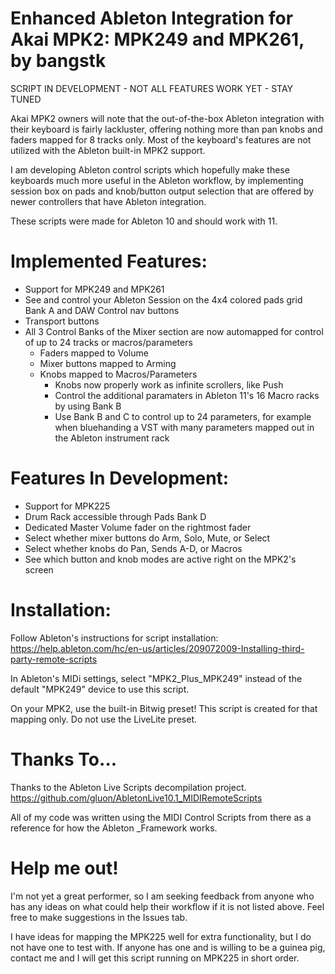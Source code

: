 # Enhanced Ableton Integration for Akai MPK2: MPK249 and MPK261, by bangstk

SCRIPT IN DEVELOPMENT - NOT ALL FEATURES WORK YET - STAY TUNED

Akai MPK2 owners will note that the out-of-the-box Ableton integration with their keyboard is fairly lackluster, offering nothing more than pan knobs and faders mapped for 8 tracks only. Most of the keyboard's features are not utilized with the Ableton built-in MPK2 support.

I am developing Ableton control scripts which hopefully make these keyboards much more useful in the Ableton workflow, by implementing session box on pads and knob/button output selection that are offered by newer controllers that have Ableton integration.

These scripts were made for Ableton 10 and should work with 11.

# Implemented Features:
- Support for MPK249 and MPK261
- See and control your Ableton Session on the 4x4 colored pads grid Bank A and DAW Control nav buttons
- Transport buttons
- All 3 Control Banks of the Mixer section are now automapped for control of up to 24 tracks or macros/parameters
    - Faders mapped to Volume
    - Mixer buttons mapped to Arming
    - Knobs mapped to Macros/Parameters
        - Knobs now properly work as infinite scrollers, like Push
        - Control the additional paramaters in Ableton 11's 16 Macro racks by using Bank B
        - Use Bank B and C to control up to 24 parameters, for example when bluehanding a VST with many parameters mapped out in the Ableton instrument rack


# Features In Development:
- Support for MPK225
- Drum Rack accessible through Pads Bank D
- Dedicated Master Volume fader on the rightmost fader
- Select whether mixer buttons do Arm, Solo, Mute, or Select
- Select whether knobs do Pan, Sends A-D, or Macros
- See which button and knob modes are active right on the MPK2's screen

# Installation:
Follow Ableton's instructions for script installation: https://help.ableton.com/hc/en-us/articles/209072009-Installing-third-party-remote-scripts

In Ableton's MIDi settings, select "MPK2_Plus_MPK249" instead of the default "MPK249" device to use this script.

On your MPK2, use the built-in Bitwig preset! This script is created for that mapping only. Do not use the LiveLite preset.

# Thanks To...

Thanks to the Ableton Live Scripts decompilation project.
https://github.com/gluon/AbletonLive10.1_MIDIRemoteScripts

All of my code was written using the MIDI Control Scripts from there as a reference for how the Ableton _Framework works.

# Help me out!
I'm not yet a great performer, so I am seeking feedback from anyone who has any ideas on what could help their workflow if it is not listed above.
Feel free to make suggestions in the Issues tab.

I have ideas for mapping the MPK225 well for extra functionality, but I do not have one to test with. If anyone has one and is willing to be a guinea pig, contact me and I will get this script running on MPK225 in short order.